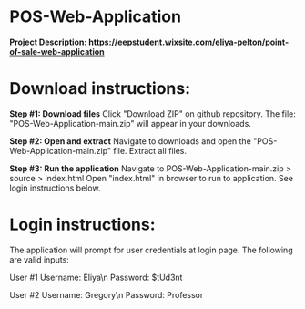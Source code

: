 # POS-Web-Application

**Project Description: https://eepstudent.wixsite.com/eliya-pelton/point-of-sale-web-application**


# Download instructions:
**Step #1: Download files**
Click "Download ZIP" on github repository. The file: "POS-Web-Application-main.zip" will appear in your downloads.

**Step #2: Open and extract**
Navigate to downloads and open the "POS-Web-Application-main.zip" file. Extract all files.

**Step #3: Run the application**
Navigate to POS-Web-Application-main.zip > source > index.html
Open "index.html" in browser to run to application. See login instructions below.


# Login instructions:
The application will prompt for user credentials at login page. The following are valid inputs:

User #1
Username: Eliya\n
Password: $tUd3nt

User #2
Username: Gregory\n
Password: Professor
